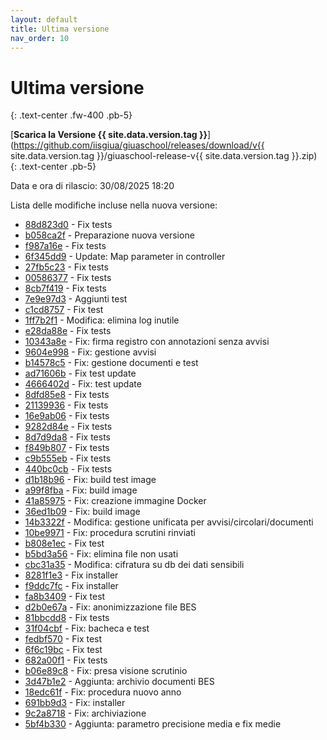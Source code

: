 ```yaml
---
layout: default
title: Ultima versione
nav_order: 10
---
```


# Ultima versione
{: .text-center .fw-400 .pb-5}

[**Scarica la Versione {{ site.data.version.tag }}**](https://github.com/iisgiua/giuaschool/releases/download/v{{ site.data.version.tag }}/giuaschool-release-v{{ site.data.version.tag }}.zip)
{: .text-center .pb-5}

Data e ora di rilascio: 30/08/2025 18:20

Lista delle modifiche incluse nella nuova versione:

- [88d823d0](http://github.com/iisgiua/giuaschool/commit/88d823d00fc837ecdb2405dc026ad66b6a103d58) - Fix tests
- [b058ca2f](http://github.com/iisgiua/giuaschool/commit/b058ca2f91f394000b60fea96c652d7ffce11717) - Preparazione nuova versione
- [f987a16e](http://github.com/iisgiua/giuaschool/commit/f987a16efe3201b0ced5a786d372af39f270817f) - Fix tests
- [6f345dd9](http://github.com/iisgiua/giuaschool/commit/6f345dd9c636bb88200675897160ef075ca04503) - Update: Map parameter in controller
- [27fb5c23](http://github.com/iisgiua/giuaschool/commit/27fb5c23058f59419e61029a2f446d436e5d80ff) - Fix tests
- [00586377](http://github.com/iisgiua/giuaschool/commit/005863771d1bb18c8bebc09175e219b2edc29113) - Fix tests
- [8cb7f419](http://github.com/iisgiua/giuaschool/commit/8cb7f4199667cb5f00daef4c2a00965fed8ca8ed) - Fix tests
- [7e9e97d3](http://github.com/iisgiua/giuaschool/commit/7e9e97d3fee9e24da18d9dbed76adaa987cb9c16) - Aggiunti test
- [c1cd8757](http://github.com/iisgiua/giuaschool/commit/c1cd87572bb943c950636adf5b95fa06f9c0c6f7) - Fix test
- [1ff7b2f1](http://github.com/iisgiua/giuaschool/commit/1ff7b2f11d61d8f169f08b335f95e60e39ab17ad) - Modifica: elimina log inutile
- [e28da88e](http://github.com/iisgiua/giuaschool/commit/e28da88e14319fc2a5da01ae53273746018a0b30) - Fix tests
- [10343a8e](http://github.com/iisgiua/giuaschool/commit/10343a8e67a07e3813885619349de24f400f6684) - Fix: firma registro con annotazioni senza avvisi
- [9604e998](http://github.com/iisgiua/giuaschool/commit/9604e998f60e55859bb72192356c6c55889debd8) - Fix: gestione avvisi
- [b14578c5](http://github.com/iisgiua/giuaschool/commit/b14578c5574387a560454f884c15d93be6ca150b) - Fix: gestione documenti e test
- [ad71606b](http://github.com/iisgiua/giuaschool/commit/ad71606b8dd30dfa6e0eb557f6d2987f737e18d0) - Fix test update
- [4666402d](http://github.com/iisgiua/giuaschool/commit/4666402dfdfc090f8105f48ffc95e78ec66e8866) - Fix: test update
- [8dfd85e8](http://github.com/iisgiua/giuaschool/commit/8dfd85e8764dc209d49a65a9018cd4ea3998f247) - Fix tests
- [21139936](http://github.com/iisgiua/giuaschool/commit/2113993605766b18dbf4ebaa18f7e65fefd8cc0b) - Fix tests
- [16e9ab06](http://github.com/iisgiua/giuaschool/commit/16e9ab0682043f60a5f1d0ceabc1b8ea6412f777) - Fix tests
- [9282d84e](http://github.com/iisgiua/giuaschool/commit/9282d84e58192861dc920e5a8548a62bc376ab68) - Fix tests
- [8d7d9da8](http://github.com/iisgiua/giuaschool/commit/8d7d9da88210d4a789f4ce07a261828414c7eb1a) - Fix tests
- [f849b807](http://github.com/iisgiua/giuaschool/commit/f849b807e5db62a732193f67f4bb3b29d971a341) - Fix tests
- [c9b555eb](http://github.com/iisgiua/giuaschool/commit/c9b555ebc10b159aae40958d1d27a04bb808e6f9) - Fix tests
- [440bc0cb](http://github.com/iisgiua/giuaschool/commit/440bc0cb13385995a41d7d3a0a70ddc1bbb6f95e) - Fix tests
- [d1b18b96](http://github.com/iisgiua/giuaschool/commit/d1b18b9633e3422eeba3172b39b7e8b5b60dce12) - Fix: build test image
- [a99f8fba](http://github.com/iisgiua/giuaschool/commit/a99f8fba0914a96ec54d837be6046812e0fbd616) - Fix: build image
- [41a85975](http://github.com/iisgiua/giuaschool/commit/41a85975318808aec8a15c67cf7fbd817521158f) - Fix: creazione immagine Docker
- [36ed1b09](http://github.com/iisgiua/giuaschool/commit/36ed1b09bb376986d15a1cf79907e2491c69c002) - Fix: build image
- [14b3322f](http://github.com/iisgiua/giuaschool/commit/14b3322fc86c854b9168aed77a66c48cf83bd9b0) - Modifica: gestione unificata per avvisi/circolari/documenti
- [10be9971](http://github.com/iisgiua/giuaschool/commit/10be9971a844a2a558970a03d13a2424e728fc04) - Fix: procedura scrutini rinviati
- [b808e1ec](http://github.com/iisgiua/giuaschool/commit/b808e1ec8e2b27c029b3c2de9b7d1e82ef617fe6) - Fix test
- [b5bd3a56](http://github.com/iisgiua/giuaschool/commit/b5bd3a5670cce12a36bfd276f970bd2ef7c3a6d7) - Fix: elimina file non usati
- [cbc31a35](http://github.com/iisgiua/giuaschool/commit/cbc31a35fe9426b7316673062eb10438fe94f87d) - Modifica: cifratura su db dei dati sensibili
- [8281f1e3](http://github.com/iisgiua/giuaschool/commit/8281f1e3f7e8a52fb628120232672919424aec37) - Fix installer
- [f9ddc7fc](http://github.com/iisgiua/giuaschool/commit/f9ddc7fcc8810543a93e7cf9cf179817a173475c) - Fix installer
- [fa8b3409](http://github.com/iisgiua/giuaschool/commit/fa8b3409de3f91f7ac7c542c5a197ce6060acd61) - Fix test
- [d2b0e67a](http://github.com/iisgiua/giuaschool/commit/d2b0e67a5458faeacbca2f699effddd41720b60d) - Fix: anonimizzazione file BES
- [81bbcdd8](http://github.com/iisgiua/giuaschool/commit/81bbcdd82b0dd02f5526a2c4b688a1a9af259e4d) - Fix tests
- [31f04cbf](http://github.com/iisgiua/giuaschool/commit/31f04cbfeabb3ee8f9e9512a3c9a009dac481378) - Fix: bacheca e test
- [fedbf570](http://github.com/iisgiua/giuaschool/commit/fedbf5706562d35c533777cf454308e2b8a6d40f) - Fix test
- [6f6c19bc](http://github.com/iisgiua/giuaschool/commit/6f6c19bc454f9c7fb09b29d02c1921e477e478ef) - Fix test
- [682a00f1](http://github.com/iisgiua/giuaschool/commit/682a00f13cd486eee8f4b35ba797401f9d36734f) - Fix tests
- [b06e89c8](http://github.com/iisgiua/giuaschool/commit/b06e89c8e251728cb6fad7615e9a4eaf07f86684) - Fix: presa visione scrutinio
- [3d47b1e2](http://github.com/iisgiua/giuaschool/commit/3d47b1e2cf21e80ea48f4ab412c7b0e45967c709) - Aggiunta: archivio documenti BES
- [18edc61f](http://github.com/iisgiua/giuaschool/commit/18edc61f2252d7705c7fdd565ab605c937a3692c) - Fix: procedura nuovo anno
- [691bb9d3](http://github.com/iisgiua/giuaschool/commit/691bb9d317103d1932fb2ec8183b1d1bd7f98fcd) - Fix: installer
- [9c2a8718](http://github.com/iisgiua/giuaschool/commit/9c2a87182da9d0dd507e7e445dc369d7049ebbd3) - Fix: archiviazione
- [5bf4b330](http://github.com/iisgiua/giuaschool/commit/5bf4b3304c00651842827edac3fa6502b56286d6) - Aggiunta: parametro precisione media e fix medie

